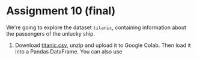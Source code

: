 # Assignment 10 (final)

We're going to explore the dataset `titanic`, containing information about the passengers of the unlucky ship.

1. Download [titanic.csv](../data/titanic.zip), unzip and upload it to Google Colab. Then load it into a Pandas DataFrame. You can also use 